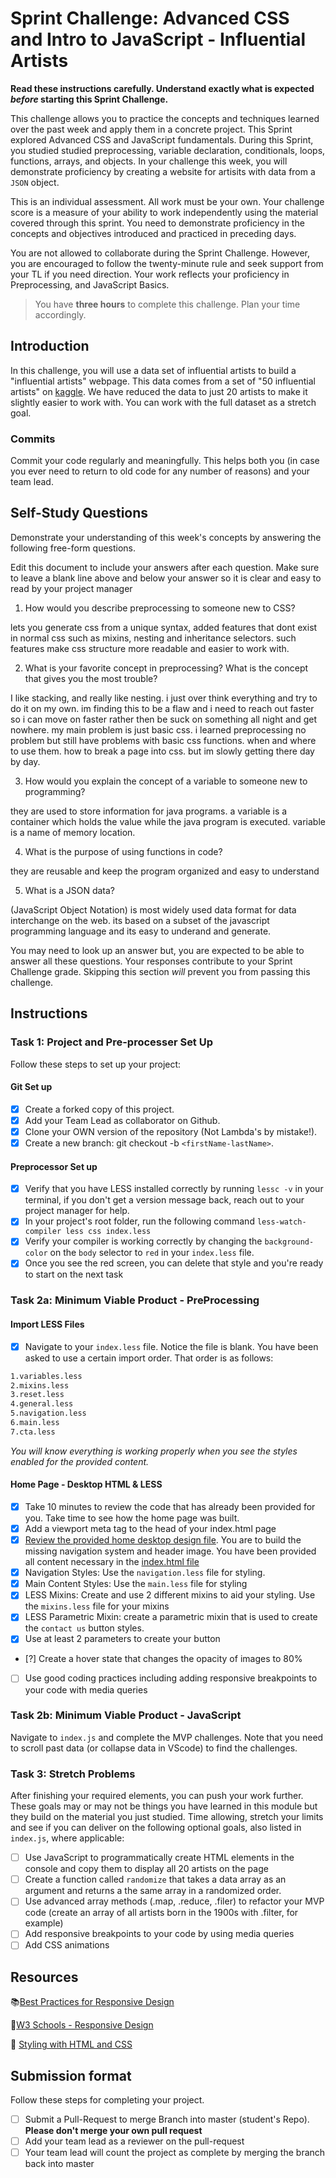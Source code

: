 # Sprint Challenge: Advanced CSS and Intro to JavaScript - Influential Artists

**Read these instructions carefully. Understand exactly what is expected _before_ starting this Sprint Challenge.**

This challenge allows you to practice the concepts and techniques learned over the past week and apply them in a concrete project. This Sprint explored Advanced CSS and JavaScript fundamentals. During this Sprint, you studied studied preprocessing, variable declaration, conditionals, loops, functions, arrays, and objects. In your challenge this week, you will demonstrate proficiency by creating a website for artisits with data from a `JSON` object.

This is an individual assessment. All work must be your own. Your challenge score is a measure of your ability to work independently using the material covered through this sprint. You need to demonstrate proficiency in the concepts and objectives introduced and practiced in preceding days.

You are not allowed to collaborate during the Sprint Challenge. However, you are encouraged to follow the twenty-minute rule and seek support from your TL if you need direction. Your work reflects your proficiency in Preprocessing, and JavaScript Basics.

> You have **three hours** to complete this challenge. Plan your time accordingly.

## Introduction

In this challenge, you will use a data set of influential artists to build a "influential artists" webpage. This data comes from a set of "50 influential artists" on [kaggle](https://www.kaggle.com/ikarus777/best-artworks-of-all-time). We have reduced the data to just 20 artists to make it slightly easier to work with. You can work with the full dataset as a stretch goal.

### Commits

Commit your code regularly and meaningfully. This helps both you (in case you ever need to return to old code for any number of reasons) and your team lead.

## Self-Study Questions

Demonstrate your understanding of this week's concepts by answering the following free-form questions.

Edit this document to include your answers after each question. Make sure to leave a blank line above and below your answer so it is clear and easy to read by your project manager

1. How would you describe preprocessing to someone new to CSS?

lets you generate css from a unique syntax, added features that dont exist in normal css such as mixins, nesting and inheritance selectors. such features make css structure more readable and easier to work with. 

2. What is your favorite concept in preprocessing? What is the concept that gives you the most trouble?

I like stacking, and really like nesting. i just over think everything and try to do it on my own. im finding this to be a flaw and i need to reach out faster so i can move on faster rather then be suck on something all night and get nowhere. my main problem is just basic css. i learned preprocessing no problem but still have problems with basic css functions. when and where to use them. how to break a page into css. but im slowly getting there day by day. 

3. How would you explain the concept of a variable to someone new to programming?

they are used to store information for java programs. 
 a variable is a container which holds the value while the java program is executed. variable is a name of memory location. 

4. What is the purpose of using functions in code?

they are reusable and keep the program organized and easy to understand

5. What is a JSON data?

(JavaScript Object Notation) is most widely used data format for data interchange on the web. its based on a subset of the javascript programming language and its easy to underand and generate.

You may need to look up an answer but, you are expected to be able to answer all these questions. Your responses contribute to your Sprint Challenge grade. Skipping this section *will* prevent you from passing this challenge.

## Instructions

### Task 1: Project and Pre-processer Set Up

Follow these steps to set up your project:

#### Git Set up

- [x] Create a forked copy of this project.
- [x] Add your Team Lead as collaborator on Github.
- [x] Clone your OWN version of the repository (Not Lambda's by mistake!).
- [x] Create a new branch: git checkout -b `<firstName-lastName>`.

#### Preprocessor Set up

* [x] Verify that you have LESS installed correctly by running `lessc -v` in your terminal, if you don't get a version message back, reach out to your project manager for help.
* [x] In your project's root folder, run the following command `less-watch-compiler less css index.less`
* [x] Verify your compiler is working correctly by changing the `background-color` on the `body` selector to `red` in your `index.less` file.
* [x] Once you see the red screen, you can delete that style and you're ready to start on the next task

### Task 2a:  Minimum Viable Product - PreProcessing

#### Import LESS Files

* [x] Navigate to your `index.less` file. Notice the file is blank. You have been asked to use a certain import order. That order is as follows:

```markdown
1.variables.less
2.mixins.less
3.reset.less
4.general.less
5.navigation.less
6.main.less
7.cta.less
```

_You will know everything is working properly when you see the styles enabled for the provided content._  

#### Home Page - Desktop HTML & LESS

* [x] Take 10 minutes to review the code that has already been provided for you. Take time to see how the home page was built.
* [x] Add a viewport meta tag to the head of your index.html page
* [x] [Review the provided home desktop design file](design/Desktop.png). You are to build the missing navigation system and header image. You have been provided all content necessary in the [index.html file](index.html)
* [x] Navigation Styles: Use the `navigation.less` file for styling.
* [x] Main Content Styles: Use the `main.less` file for styling
* [x] LESS Mixins: Create and use 2 different mixins to aid your styling. Use the `mixins.less` file for your mixins
* [x] LESS Parametric Mixin: create a parametric mixin that is used to create the `contact us` button styles.
* [x] Use at least 2 parameters to create your button
* [?] Create a hover state that changes the opacity of images to 80%
* [ ] Use good coding practices including adding responsive breakpoints to your code with media queries

### Task 2b: Minimum Viable Product - JavaScript

Navigate to `index.js` and complete the MVP challenges. Note that you need to scroll past data (or collapse data in VScode) to find the challenges.

### Task 3: Stretch Problems

After finishing your required elements, you can push your work further. These goals may or may not be things you have learned in this module but they build on the material you just studied. Time allowing, stretch your limits and see if you can deliver on the following optional goals, also listed in `index.js`, where applicable:

* [ ] Use JavaScript to programmatically create HTML elements in the console and copy them to display all 20 artists on the page
* [ ] Create a function called `randomize` that takes a data array as an argument and returns a the same array in a randomized order.
* [ ] Use advanced array methods (.map, .reduce, .filer) to refactor your MVP code (create an array of all artists born in the 1900s with .filter, for example)
* [ ] Add responsive breakpoints to your code by using media queries
* [ ] Add CSS animations

## Resources

📚[Best Practices for Responsive Design](https://www.browserstack.com/guide/responsive-design-breakpoints)

🤝[W3 Schools - Responsive Design](https://www.w3schools.com/html/html_responsive.asp)

👀 [Styling with HTML and CSS](https://www.w3schools.com/html/html_css.asp)

## Submission format

Follow these steps for completing your project.

- [ ] Submit a Pull-Request to merge <firstName-lastName> Branch into master (student's  Repo). **Please don't merge your own pull request**
- [ ] Add your team lead as a reviewer on the pull-request
- [ ] Your team lead will count the project as complete by merging the branch back into master
